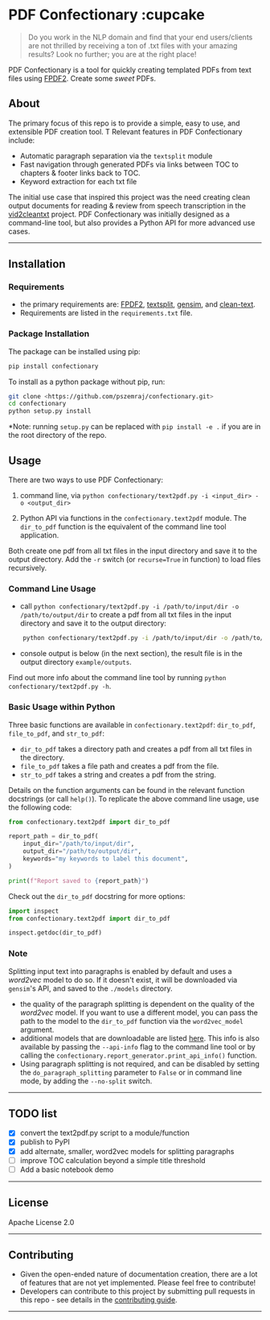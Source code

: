 # PDF Confectionary :cupcake

> Do you work in the NLP domain and find that your end users/clients are not thrilled by receiving a ton of .txt files with your amazing results? Look no further; you are at the right place!

PDF Confectionary is a tool for quickly creating templated PDFs from text files using [FPDF2](https://pyfpdf.github.io/fpdf2/index.html). Create some *sweet* PDFs.

## About

The primary focus of this repo is to provide a simple, easy to use, and extensible PDF creation tool. T Relevant features in PDF Confectionary include:

- Automatic paragraph separation via the ``textsplit`` module
- Fast navigation through generated PDFs via links between TOC to chapters & footer links back to TOC.
- Keyword extraction for each txt file

The initial use case that inspired this project was the need creating clean output documents for reading & review from speech transcription in the [vid2cleantxt](https://github.com/pszemraj/vid2cleantxt) project. PDF Confectionary was initially designed as a command-line tool, but also provides a Python API for more advanced use cases.

---

## Installation

### Requirements

- the primary requirements are: [FPDF2](https://pyfpdf.github.io/fpdf2/index.html), [textsplit](https://github.com/chschock/textsplit), [gensim](https://radimrehurek.com/gensim/), and [clean-text](https://github.com/jfilter/clean-text).
- Requirements are listed in the ``requirements.txt`` file.

### Package Installation

The package can be installed using pip:

```bash
pip install confectionary
```

To install as a python package without pip, run:

```bash
git clone <https://github.com/pszemraj/confectionary.git>
cd confectionary
python setup.py install
```

\*Note: running `setup.py` can be replaced with `pip install -e .` if you are in the root directory of the repo.

## Usage

There are two ways to use PDF Confectionary:

1. command line, via `python confectionary/text2pdf.py -i <input_dir> -o <output_dir>`

2. Python API via functions in the `confectionary.text2pdf` module. The `dir_to_pdf` function is the equivalent of the command line tool application.

Both create one pdf from all txt files in the input directory and save it to the output directory. Add the `-r` switch (or `recurse=True` in function) to load files recursively.

### Command Line Usage

- call `python confectionary/text2pdf.py -i /path/to/input/dir -o /path/to/output/dir` to create a pdf from all txt files in the input directory and save it to the output directory:

```bash
    python confectionary/text2pdf.py -i /path/to/input/dir -o /path/to/output/dir -kw "my keywords to label this document"
```

- console output is below (in the next section), the result file is in the output directory `example/outputs`.

Find out more info about the command line tool by running `python confectionary/text2pdf.py -h`.

### Basic Usage within Python

Three basic functions are available in `confectionary.text2pdf`: `dir_to_pdf`, `file_to_pdf`, and `str_to_pdf`:

- `dir_to_pdf` takes a directory path and creates a pdf from all txt files in the directory.
- `file_to_pdf` takes a file path and creates a pdf from the file.
- `str_to_pdf` takes a string and creates a pdf from the string.

Details on the function arguments can be found in the relevant function docstrings (or call `help()`). To replicate the above command line usage, use the following code:

```python
from confectionary.text2pdf import dir_to_pdf

report_path = dir_to_pdf(
    input_dir="/path/to/input/dir",
    output_dir="/path/to/output/dir",
    keywords="my keywords to label this document",
)

print(f"Report saved to {report_path}")
```

Check out the `dir_to_pdf` docstring for more options:

```python
import inspect
from confectionary.text2pdf import dir_to_pdf

inspect.getdoc(dir_to_pdf)
```

### Note

Splitting input text into paragraphs is enabled by default and uses a *word2vec* model to do so. If it doesn't exist, it will be downloaded via `gensim`'s API, and saved to the `./models` directory.

- the quality of the paragraph splitting is dependent on the quality of the *word2vec* model. If you want to use a different model, you can pass the path to the model to the `dir_to_pdf` function via the `word2vec_model` argument.
- additional models that are downloadable are listed [here](<https://github.com/RaRe-Technologies/gensim-data>). This info is also available by passing the ``--api-info`` flag to the command line tool or by calling the `confectionary.report_generator.print_api_info()` function.
- Using paragraph splitting is not required, and can be disabled by setting the `do_paragraph_splitting` parameter to `False` or in command line mode, by adding the `--no-split` switch.

---

## TODO list

- [x] convert the text2pdf.py script to a module/function
- [x] publish to PyPI
- [x] add alternate, smaller, word2vec models for splitting paragraphs
- [ ] improve TOC calculation beyond a simple title threshold
- [ ] Add a basic notebook demo

---

## License

Apache License 2.0

---

## Contributing

- Given the open-ended nature of documentation creation, there are a lot of features that are not yet implemented. Please feel free to contribute!
- Developers can contribute to this project by submitting pull requests in this repo - see details in the [contributing guide](CONTRIBUTING.md).

---
